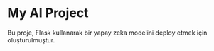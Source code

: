 # My AI Project
Bu proje, Flask kullanarak bir yapay zeka modelini deploy etmek için oluşturulmuştur.
